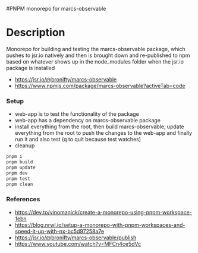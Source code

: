 #PNPM monorepo for marcs-observable

# Description

Monorepo for building and testing the marcs-observable package, which pushes to jsr.io natively and then is brought down and re-published to npm based on whatever shows up in the node_modules folder when the jsr.io package is installed

- https://jsr.io/@bronifty/marcs-observable
- https://www.npmjs.com/package/marcs-observable?activeTab=code

### Setup

- web-app is to test the functionality of the package
- web-app has a dependency on marcs-observable package
- install everything from the root, then build marcs-observable, update everything from the root to push the changes to the web-app and finally run it and also test (q to quit because test watches)
- cleanup

```sh
pnpm i
pnpm build
pnpm update
pnpm dev
pnpm test
pnpm clean
```

### References

- https://dev.to/vinomanick/create-a-monorepo-using-pnpm-workspace-1ebn
- https://blog.nrwl.io/setup-a-monorepo-with-pnpm-workspaces-and-speed-it-up-with-nx-bc5d97258a7e
- https://jsr.io/@bronifty/marcs-observable/publish
- https://www.youtube.com/watch?v=MFCn4ce5dVc
